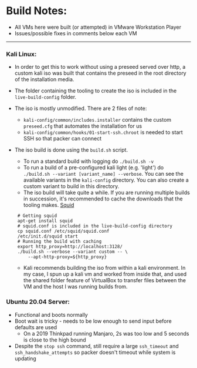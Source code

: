 # Build Notes:
- All VMs here were built (or attempted) in VMware Workstation Player
- Issues/possible fixes in comments below each VM

---

### Kali Linux: 
- In order to get this to work without using a preseed served over http, a custom kali iso was built that contains the preseed in the root directory of the installation media. 
- The folder containing the tooling to create the iso is included in the `live-build-config` folder.
- The iso is mostly unmodified. There are 2 files of note:
  - `kali-config/common/includes.installer` contains the custom `preseed.cfg` that automates the installation for us
  - `kali-config/common/hooks/01-start-ssh.chroot` is needed to start SSH so that packer can connect
- The iso build is done using the `build.sh` script.
  - To run a standard build with logging do `./build.sh -v`
  - To run a build of a pre-configured kali light (e.g. 'light') do `./build.sh --variant [variant_name] --verbose`. You can see the available variants in the `kali-config` directory. You can also create a custom variant to build in this directory.
  - The iso build will take quite a while. If you are running multiple builds in succession, it's recommended to cache the downloads that the tooling makes. [Squid](http://www.squid-cache.org/)

   ```
    # Getting squid
    apt-get install squid
    # squid.conf is included in the live-build-config directory
    cp squid.conf /etc/squid/squid.conf
    /etc/init.d/squid start
    # Running the build with caching
    export http_proxy=http://localhost:3128/
    ./build.sh --verbose --variant custom -- \
        --apt-http-proxy=${http_proxy}
    ```  

  - Kali recommends building the iso from within a kali environment. In my case, I spun up a kali vm and worked from inside that, and used the shared folder feature of VirtualBox to transfer files between the VM and the host I was running builds from.

### Ubuntu 20.04 Server: 
- Functional and boots normally
- Boot wait is tricky - needs to be low enough to send input before defaults are used
  - On a 2019 Thinkpad running Manjaro, 2s was too low and 5 seconds is close to the high bound
- Despite the `stop ssh` command, still require a large `ssh_timeout` and `ssh_handshake_attempts` so packer doesn't timeout while system is updating
